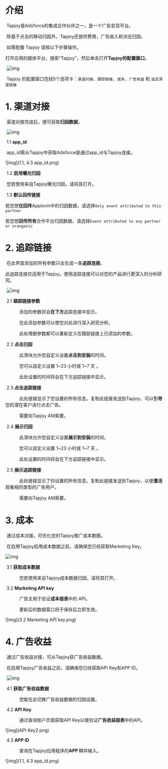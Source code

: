# 介绍

​     Tapjoy是Adsforce的集成合作伙伴之一，是一个广告变现平台。

​     除基于点击的移动归因外，Tapjoy还提供费用，广告收入和浏览归因。

​     如需配置 Tapjoy 请按以下步骤操作。

​     打开应用的媒体平台，搜索“Tapjoy”，然后单击打开**Tapjoy的配置窗口**。

​     ![img](Tapjoy1.png) 

​     Tapjoy 的配置窗口包括5个选项卡：`渠道对接`、`跟踪链接`、`成本`、`广告收益` 和 `延迟深度链接`      

# 1. **渠道对接**

​          渠道对接完成后，便可获取**归因数据**。     

​     ![img](Tapjoy2.png) 

​     1.1 **app_id**

​           app_id需从Tapjoy中获取Adsforce是通过app_id与Tapjoy连接。  

![img](1.1, 4.3 app_id.png)

​     1.2 **启用曝光归因**

​            您若使用来自Tapjoy曝光归因，请将其打开。

​     1.3 **默认回传链接**

​     若您想**仅回传**Applovin中的归因数据，请选择`Only event attributed to this partner`

​     若您想**回传所有**合作平台归因数据，请选择`Event attributed to any partner or oranganic`


# 2. **追踪链接**

​     在此界面添加的所有参数只会生成一条**追踪连接**。

​     此追踪连接仅适用于Tapjoy。使用追踪连接可以对您的产品进行更深入的分析研究。

​     ![img](Tapjoy3.png) 

​     2.1 **跟踪链接参数**

        添加的参数将会**在下方**追踪连接中显示。


        在此添加参数可以使您对此进行深入研究分析。

        此处增删参数都可以重新定义在跟踪链接上已添加的参数。

​     2.2 **点击归因**

        此滑块允许您自定义设置**点击到安装**的时间。

        您可以自定义设置 1~23 小时或 1~7 天 。

        此处设置的时间将会在下方追踪链接中显示。

​     2.3 **点击追踪链接**

        此处链接显示了您设置的所有信息。复制此链接发送到Tapjoy，可以**引导**您的潜在客户进行点击广告。

        需要向Tapjoy AM索要。

​     2.4 **展示归因**

        此滑块允许您自定义设置**展示到安装**的时间。

        您可以自定义设置 1~23 小时或 1~7 天 。

        此处设置的时间将会在下方追踪链接中显示。

​      2.5 **展示追踪链接**

        此处链接显示了你设置的所有信息。复制此链接发送到Tapjoy，以便**激活**观看相同类型的广告用户。

        需要向Tapjoy AM索要。                                                               

# 3. **成本**

​     通过成本对接，可优化您的Tapjoy推广成本数据。

​     在启用Tapjoy启用成本数据之前，请确保您已经获取Marketing Key。 

 ![img](tapjoy4.png) 

​     3.1 **获取成本数据**

        您若使用来自Tapjoy成本数据归因，请将其打开。

​     3.2 **Marketing API key**

        广告主用于验证**成本报表**中的 API。 

        更新后的数据窗口将于保存后立即生效。

![img](3.2 Marketing API key.png)

# 4. **广告收益**

​     通过广告收益对接，可从Tapjoy获广告收益数据。

​     在启用Tapjoy广告收益之前，请确保您已经获取API Key和APP ID。

​     ![img](Tapjoy5.png) 

​     4.1 **获取广告收益数据**

        您能在此切换广告收益数据的归因设置。

​     4.2 **API Key**

        通过查询账户页面获取API Key以便验证**广告收益报表**中的API。

![img](API Key2.png)

​     4.3 **APP ID**

        查询在Tapjoy应用程序的**APP ID**并输入。

![img](1.1, 4.3 app_id.png)

